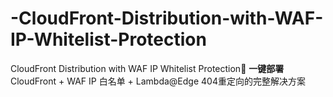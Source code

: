 # -CloudFront-Distribution-with-WAF-IP-Whitelist-Protection
 CloudFront Distribution with WAF IP Whitelist Protection🚀 **一键部署** CloudFront + WAF IP 白名单 + Lambda@Edge 404重定向的完整解决方案
